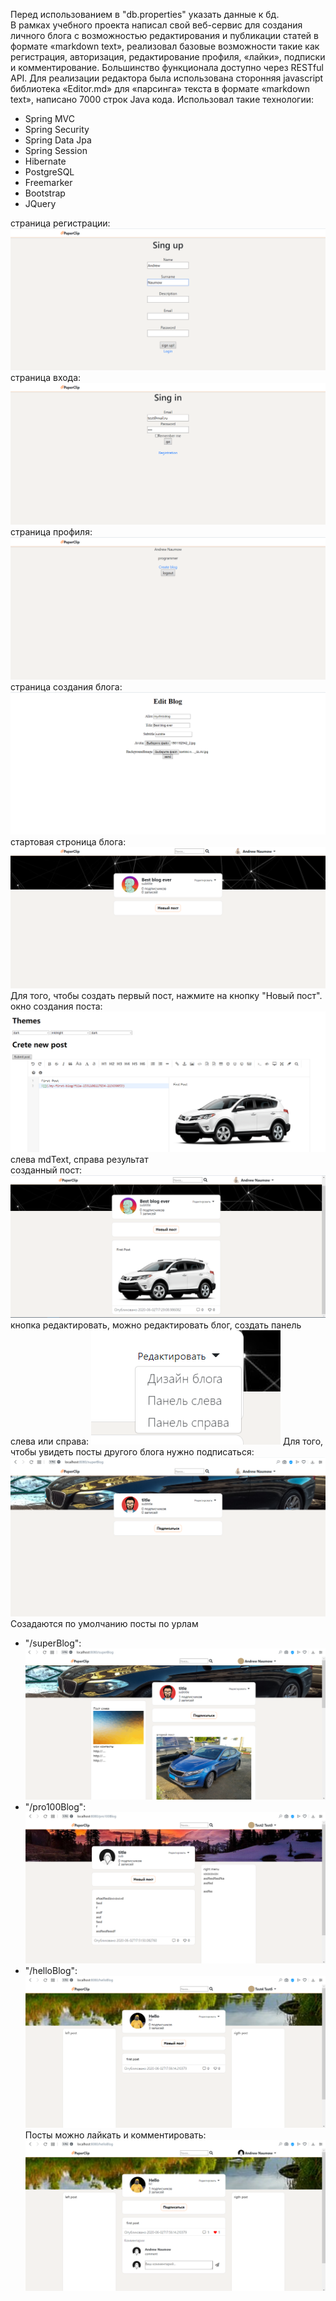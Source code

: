 Перед использованием в "db.properties" указать данные к бд.\
В рамках учебного проекта написал свой веб-сервис для создания
личного блога с возможностью редактирования и публикации статей
в формате «markdown text», реализовал базовые возможности такие
как регистрация, авторизация, редактирование профиля, «лайки»,
подписки и комментирование. Большинство функционала доступно
через RESTful API. Для реализации редактора была использована
сторонняя javascript библиотека «Editor.md» для «парсинга» текста в
формате «markdown text», написано 7000 строк Java кода. 
Использовал такие технологии:
- Spring MVC
- Spring Security
- Spring Data Jpa
- Spring Session
- Hibernate
- PostgreSQL
- Freemarker
- Bootstrap
- JQuery

страница регистрации:
![](./readme/1.png)
страница входа:
![](./readme/2.png)
страница профиля:
![](./readme/3.png)
страница создания блога:
![](./readme/4.png)
стартовая строница блога:
![](./readme/5.png)
Для того, чтобы создать первый пост, нажмите на кнопку "Новый пост".\
окно создания поста:
![](./readme/6.png)
слева mdText, справа результат\
созданный пост:
![](./readme/7.png)
кнопка редактировать, можно редактировать блог, создать панель слева или справа:
![](./readme/8.png)
Для того, чтобы увидеть посты другого блога нужно подписаться:
![](./readme/9.png)
Созадаются по умолчанию посты по урлам 
- "/superBlog":
![](./readme/10.png)
- "/pro100Blog":
![](./readme/11.png)
- "/helloBlog":
![](./readme/12.png)
Посты можно лайкать и комментировать:
![](./readme/13.png)

